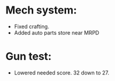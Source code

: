 
# Mech system:
* Fixed crafting.
* Added auto parts store near MRPD

# Gun test:
* Lowered needed score. 32 down to 27.
